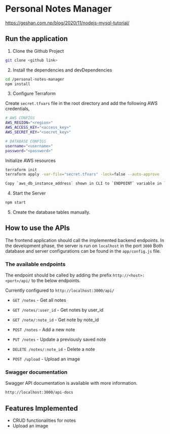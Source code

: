 # Personal Notes Manager

https://geshan.com.np/blog/2020/11/nodejs-mysql-tutorial/


## Run the application

1. Clone the Github Project

```sh
git clone <github link>
```

2. Install the dependencies and devDependencies

```sh
cd /personal-notes-manager
npm install
```

3. Configure Terraform

Create `secret.tfvars` file in the root directory and add the following AWS credentials,

```sh
# AWS CONFIGS
AWS_REGION="<region>"
AWS_ACCESS_KEY="<access_key>"
AWS_SECRET_KEY="<secret_key>"

# DATABASE CONFIGS
username="<username>"
password="<password>"
```

Initialize AWS resources

```sh
terraform init
terraform apply -var-file="secret.tfvars" -lock=false --auto-approve
```

```sh
Copy `aws_db_instance_address` shown in CLI to `ENDPOINT` variable in `.env` file.
```

4. Start the Server

```sh
npm start
```

5. Create the database tables manually.

## How to use the APIs

The frontend application should call the implemented backend endpoints.
In the development phase, the server is run on `localhost` in the port `3000`
Both database and server configurations can be found in the `app/config.js` file.

### The available endpoints

The endpoint should be called by adding the prefix `http://<host>:<port>/api/` to the below endpoints.

Currently configured to `http://localhost:3000/api/`

- `GET /notes` - Get all notes
- `GET /notes/:user_id` - Get notes by user_id
- `GET /note/:note_id` - Get note by note_id
- `POST /notes` - Add a new note
- `PUT /notes` - Update a previously saved note
- `DELETE /notes/:note_id` - Delete a note

- `POST /upload` - Upload an image


### Swagger documentation

Swagger API documentation is available with more information.

```sh
http://localhost:3000/api-docs
```

## Features Implemented

- CRUD functionalities for notes
- Upload an image 
